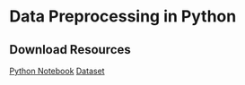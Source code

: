 # Data Preprocessing in Python

## Download Resources
<a href="Data Preprocessing in Python.ipynb" download>Python Notebook</a>
<a href="Data.csv" download>Dataset</a>
